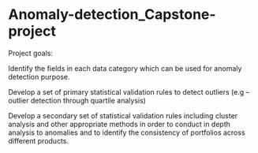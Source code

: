 # Anomaly-detection_Capstone-project

Project goals:

Identify the fields in each data category which can be used for anomaly detection purpose.

Develop a set of primary statistical validation rules to detect outliers (e.g – outlier detection through quartile analysis)

Develop a secondary set of statistical validation rules including cluster analysis and other appropriate methods in order to conduct in depth analysis to anomalies and to identify the consistency of portfolios across different products.
